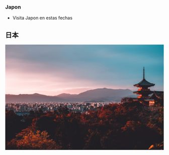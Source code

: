 ### Japon

- Visita Japon en estas fechas

## 日本

![](https://github.com/MurphyXz/Japon/blob/main/img/home.jpg)
